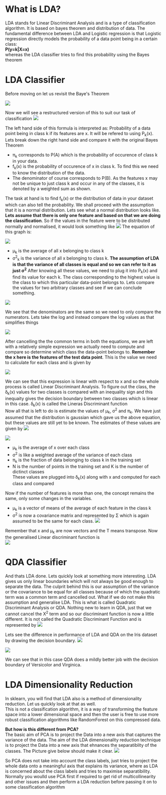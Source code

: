 # What is LDA?

LDA stands for Linear Discriminant Analysis and is a type of classification algorithm. It is based on bayes theorem and distribution of data. The fundamental difference between LDA and Logistic regression is that Logistic regression directly models the probability of a data point being in a certain class:<br />
**P(y=k|X=x)** <br />
whereas the LDA classifier tries to find this probability using the Bayes theorem

# LDA Classifier
Before moving on let us revisit the Baye's Theorem

![](Images/Bayes_simple.PNG)



Now we will see a restructured version of this to suit our task of classification
![](Images/Bayes.PNG)

The left hand side of this formula is interpreted as: Probability of a data point being in class k if its features are x. It will be refered to using P<sub>k</sub>(x).<br />
Lets break down the right hand side and compare it with the original Bayes Theorem
* π<sub>k</sub> corresponds to P(A) which is the probability of occurence of class k in your data.
* f<sub>k</sub>(x) is the probability of occurence of x in class k. To find this we need to know the distribution of the data.
* The denominator of course corresponds to P(B). As the features x may not be unique to just class k and occur in any of the classes,
  it is denoted by a weighted sum as shown.

The task at hand is to find f<sub>k</sub>(x) or the distribution of data in your dataset which can also tell the probability. We shall proceed with the assumption that it is a normal distribution. Lets see what a normal distribution looks like.
**Lets assume that there is only one feature and based on that we are doing the classification**. So if the values in the feature were to be distributed normally and normalised, it would look something like
![](Images/normal_graph.png)
The equation of this graph is:

![](Images/normal_eqn.PNG)

* μ<sub>k</sub> is the average of all x belonging to class k
* σ<sup>2</sup><sub>k</sub> is the variance of all x belonging to class k. **The assumption of LDA is that the variance of all classes is equal and so we can refer to it as just σ<sup>2</sup>**
After knowing all these values, we need to plug it into P<sub>k</sub>(x) and find its value for each k. The class corresponding to the highest value is the class to which this particular data-point belongs to. Lets compare the values for two arbitrary classes and see if we can conclude something.

![](Images/img1.jpg)

We see that the denominators are the same so we need to only compare the numerators. Lets take the log and instead compare the log values as that simplifies things

![](Images/img2.jpg)

After cancelling the the common terms in both the equations, we are left with a relatively simple expression we actually need to compute and compare so determine which class the data-point belongs to. **Remember the x here is the features of the test data point**. This is the value we need to calculate for each class and is given by

![](Images/img3.PNG)

We can see that this expression is linear with respect to x and so the whole process is called Linear Discriminant Analysis. To figure out the class, the ẟ<sub>k</sub>(x) values for two classes is compared with an inequality sign and this inequaity gives the decision boundary between two classes which is linear in this case. ẟ<sub>k</sub>(x) is called the Lineras Discriminant function<br />
Now all that is left to do is estimate the values of μ<sub>k</sub>, σ<sup>2</sup> and π<sub>k</sub>. We have just assumed that the distribution is gaussian which gave us the above equation, but these values are still yet to be known. The estimates of these values are given by
![](Images/estimates1.PNG)

![](Images/estimates2.PNG)
* μ<sub>k</sub> is the average of x over each class
* σ<sup>2</sup> is like a weighted average of the variance of each class
* π<sub>k</sub> is the fraction of data belonging to class k in the training set
* N is the number of points in the training set and K is the number of dictinct classes<br />
These values are plugged into ẟ<sub>k</sub>(x) along with x and computed for each class and compared<br />

Now if the number of features is more than one, the concept remains the same, only some changes in the variables.<br />
* μ<sub>k</sub> is a vector of means of the average of each feature in the class k
* σ<sup>2</sup> is now a covariance matrix and represented by Σ which is again assumed to be the same for each class.
![](Images/covariance.jpg)

Remember that x and μ<sub>k</sub> are now vectors and the T means transpose. Now the generalised Linear discriminant function is  
![](Images/LDF.PNG)

# QDA Classifier
And thats LDA done. Lets quickly look at something more interesting. LDA gives us only linear boundaries which will not always be good enough to separate the data. The culprit behind this is our assumption of the variance or the covariance to be equal for all classes because of which the quadratic term was a common term and cancelled out. What if we do not make this assumption and generalise LDA. This is what is called Quadratic Discriminant Analysis or QDA.
Nothing new to learn in QDA, just that we cannot cancel the X<sup>2</sup> term and so our discriminant function is now a little different. It is not called the Quadratic Discriminant Function and is represented by 
![](Images/QDF.PNG)

Lets see the difference in performance of LDA and QDA on the Iris dataset by drawing the decision boundary.
![](Images/LDA_Iris.PNG)

![](Images/QDA_Iris.PNG)

We can see that in this case QDA does a mildly better job with the decision boundary of Versicolor and Virginica.

# LDA Dimensionality Reduction
In sklearn, you will find that LDA also is a method of dimensionality reduction. Let us quickly look at that as well.<br />
This is not a classification algorithm, it is a way of transforming the feature space into a lower dimensional space and then the user is free to use more robust classification algorithms like RandomForest on this compressed data.<br />

**But how is this different from PCA?**<br />
The basic aim of PCA is to project the Data into a new axis that captures the variance of the data. The aim of the LDA dimensionality reduction technique is to project the Data into a new axis that ehnances the separatiblity of the classes. The Picture give below should make it clear.
![](Images/LDAvsPCA.PNG)

So PCA does not take into account the class labels, just tries to project the whole data onto a meaningful axis that explains its variance, where as LDA is concerned about the class labels and tries to maximise separatibility. Normally you woulld use PCA first if required to get rid of multicollinearity and other issues and then perform a LDA reduction before passing it on to some classification algorithm
